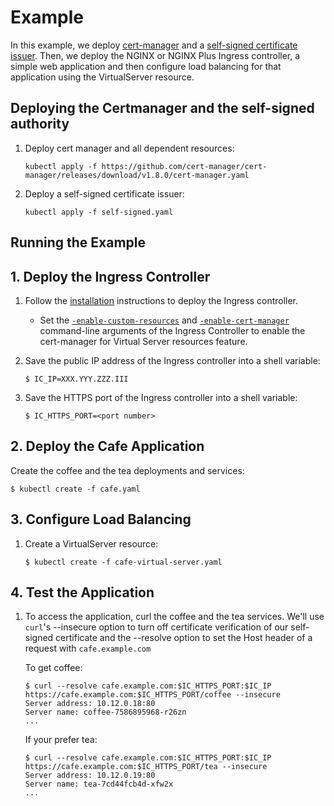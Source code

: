 # Example

In this example, we deploy [cert-manager](https://cert-manager.io/docs/installation/#default-static-install) and a [self-signed certificate issuer](https://cert-manager.io/docs/configuration/selfsigned/#bootstrapping-ca-issuers).
Then, we deploy the NGINX or NGINX Plus Ingress controller, a simple web application and then configure load balancing for that application using the VirtualServer resource.

## Deploying the Certmanager and the self-signed authority

1. Deploy cert manager and all dependent resources:

    ```
    kubectl apply -f https://github.com/cert-manager/cert-manager/releases/download/v1.8.0/cert-manager.yaml
    ```
2. Deploy a self-signed certificate issuer:

    ```
    kubectl apply -f self-signed.yaml
    ```

## Running the Example

## 1. Deploy the Ingress Controller

1. Follow the [installation](https://docs.nginx.com/nginx-ingress-controller/installation/installation-with-manifests/) instructions to deploy the Ingress controller.
   * Set the [`-enable-custom-resources`](https://docs.nginx.com/nginx-ingress-controller/configuration/global-configuration/command-line-arguments/#cmdoption-enable-custom-resources) and [`-enable-cert-manager`](https://docs.nginx.com/nginx-ingress-controller/configuration/global-configuration/command-line-arguments/#cmdoption-enable-cert-manager) command-line arguments of the Ingress Controller to enable the cert-manager for Virtual Server resources feature.

2. Save the public IP address of the Ingress controller into a shell variable:
    ```
    $ IC_IP=XXX.YYY.ZZZ.III
    ```
3. Save the HTTPS port of the Ingress controller into a shell variable:
    ```
    $ IC_HTTPS_PORT=<port number>
    ```

## 2. Deploy the Cafe Application

Create the coffee and the tea deployments and services:
```
$ kubectl create -f cafe.yaml
```

## 3. Configure Load Balancing

1. Create a VirtualServer resource:
    ```
    $ kubectl create -f cafe-virtual-server.yaml
    ```

## 4. Test the Application

1. To access the application, curl the coffee and the tea services. We'll use ```curl```'s --insecure option to turn off certificate verification of our self-signed
certificate and the --resolve option to set the Host header of a request with ```cafe.example.com```
    
    To get coffee:
    ```
    $ curl --resolve cafe.example.com:$IC_HTTPS_PORT:$IC_IP https://cafe.example.com:$IC_HTTPS_PORT/coffee --insecure
    Server address: 10.12.0.18:80
    Server name: coffee-7586895968-r26zn
    ...
    ```
    If your prefer tea:
    ```
    $ curl --resolve cafe.example.com:$IC_HTTPS_PORT:$IC_IP https://cafe.example.com:$IC_HTTPS_PORT/tea --insecure
    Server address: 10.12.0.19:80
    Server name: tea-7cd44fcb4d-xfw2x
    ...
    ```
